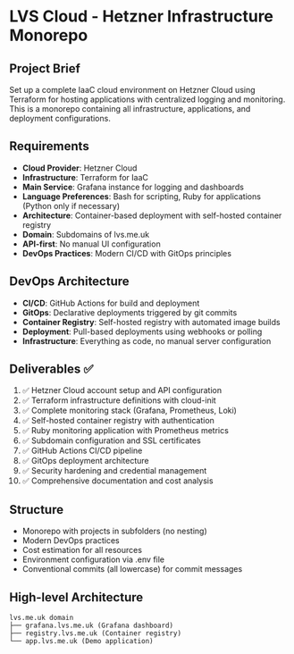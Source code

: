 # LVS Cloud - Hetzner Infrastructure Monorepo

## Project Brief
Set up a complete IaaC cloud environment on Hetzner Cloud using Terraform for hosting applications with centralized logging and monitoring. This is a monorepo containing all infrastructure, applications, and deployment configurations.

## Requirements
- **Cloud Provider**: Hetzner Cloud
- **Infrastructure**: Terraform for IaaC
- **Main Service**: Grafana instance for logging and dashboards
- **Language Preferences**: Bash for scripting, Ruby for applications (Python only if necessary)
- **Architecture**: Container-based deployment with self-hosted container registry
- **Domain**: Subdomains of lvs.me.uk
- **API-first**: No manual UI configuration
- **DevOps Practices**: Modern CI/CD with GitOps principles

## DevOps Architecture
- **CI/CD**: GitHub Actions for build and deployment
- **GitOps**: Declarative deployments triggered by git commits
- **Container Registry**: Self-hosted registry with automated image builds
- **Deployment**: Pull-based deployments using webhooks or polling
- **Infrastructure**: Everything as code, no manual server configuration

## Deliverables ✅
1. ✅ Hetzner Cloud account setup and API configuration
2. ✅ Terraform infrastructure definitions with cloud-init
3. ✅ Complete monitoring stack (Grafana, Prometheus, Loki)
4. ✅ Self-hosted container registry with authentication
5. ✅ Ruby monitoring application with Prometheus metrics
6. ✅ Subdomain configuration and SSL certificates
7. ✅ GitHub Actions CI/CD pipeline
8. ✅ GitOps deployment architecture
9. ✅ Security hardening and credential management
10. ✅ Comprehensive documentation and cost analysis

## Structure
- Monorepo with projects in subfolders (no nesting)
- Modern DevOps practices
- Cost estimation for all resources
- Environment configuration via .env file
- Conventional commits (all lowercase) for commit messages

## High-level Architecture
```
lvs.me.uk domain
├── grafana.lvs.me.uk (Grafana dashboard)
├── registry.lvs.me.uk (Container registry)
└── app.lvs.me.uk (Demo application)
```